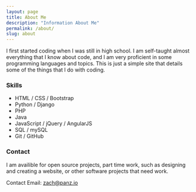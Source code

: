 ```yaml
---
layout: page
title: About Me
description: "Information About Me"
permalink: /about/
slug: about
---
```


I first started coding when I was still in high school. I am self-taught almost everything that I know about code, and I am very proficient in some programming languages and topics. This is just a simple site that details some of the things that I do with coding.



### Skills

- HTML / CSS / Bootstrap
- Python / Django
- PHP
- Java
- JavaScript / jQuery / AngularJS
- SQL / mySQL
- Git / GitHub

### Contact

I am availible for open source projects, part time work, such as designing and creating a website, or other software projects that need work.

Contact Email: <a href="mailto:zach@panz.io">zach@panz.io</a>
